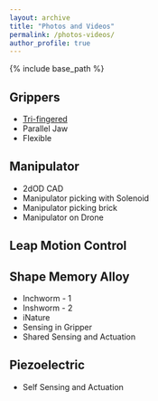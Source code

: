 ```yaml
---
layout: archive
title: "Photos and Videos"
permalink: /photos-videos/
author_profile: true
---
```


{% include base_path %}

## Grippers
- [Tri-fingered](grippers/tri-fingered/)
- Parallel Jaw
- Flexible

## Manipulator
- 2dOD CAD
- Manipulator picking with Solenoid
- Manipulator picking brick
- Manipulator on Drone

## Leap Motion Control

## Shape Memory Alloy
- Inchworm - 1
- Inshworm - 2
- iNature
- Sensing in Gripper
- Shared Sensing and Actuation

## Piezoelectric
- Self Sensing and Actuation



